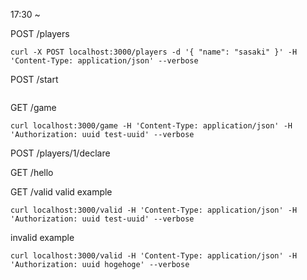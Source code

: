 17:30 ~ 

POST /players
```
curl -X POST localhost:3000/players -d '{ "name": "sasaki" }' -H 'Content-Type: application/json' --verbose
```

POST /start
```
```

GET /game
```
curl localhost:3000/game -H 'Content-Type: application/json' -H 'Authorization: uuid test-uuid' --verbose
```


POST /players/1/declare



GET /hello

GET /valid
valid example
```
curl localhost:3000/valid -H 'Content-Type: application/json' -H 'Authorization: uuid test-uuid' --verbose
```
invalid example
```
curl localhost:3000/valid -H 'Content-Type: application/json' -H 'Authorization: uuid hogehoge' --verbose
```